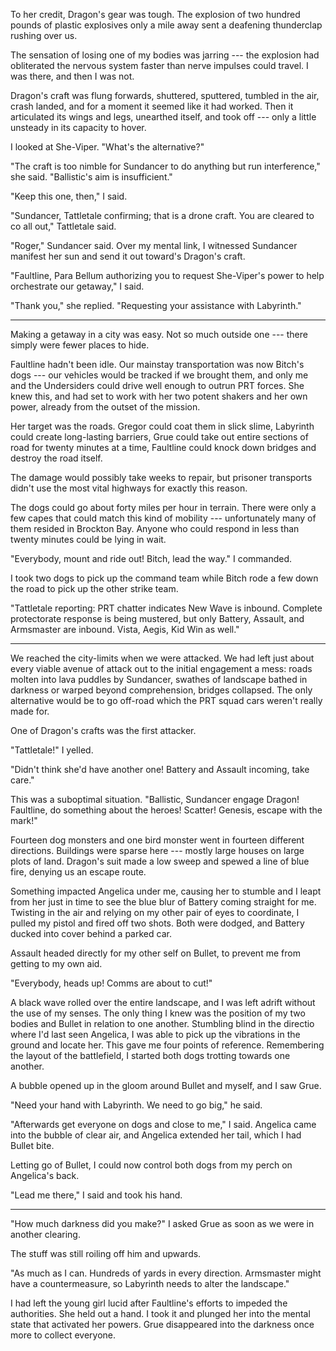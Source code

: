To her credit, Dragon's gear was tough. The explosion of two hundred pounds of plastic explosives
only a mile away sent a deafening thunderclap rushing over us.

The sensation of losing one of my bodies was jarring --- the explosion had obliterated the nervous
system faster than nerve impulses could travel. I was there, and then I was not.

Dragon's craft was flung forwards, shuttered, sputtered, tumbled in the air, crash landed, and for
a moment it seemed like it had worked. Then it articulated its wings and legs, unearthed itself, and
took off --- only a little unsteady in its capacity to hover.

I looked at She-Viper. "What's the alternative?"

"The craft is too nimble for Sundancer to do anything but run interference," she said. "Ballistic's
aim is insufficient."

"Keep this one, then," I said.

"Sundancer, Tattletale confirming; that is a drone craft. You are cleared to co all out," Tattletale said.

"Roger," Sundancer said. Over my mental link, I witnessed Sundancer manifest her sun and send it out toward's
Dragon's craft.

"Faultline, Para Bellum authorizing you to request She-Viper's power to help orchestrate our getaway," I said.

"Thank you," she replied. "Requesting your assistance with Labyrinth."

----

Making a getaway in a city was easy. Not so much outside one --- there simply were fewer places to hide.

Faultline hadn't been idle. Our mainstay transportation was now Bitch's dogs --- our vehicles would be
tracked if we brought them, and only me and the Undersiders could drive well enough to outrun PRT forces.
She knew this, and had set to work with her two potent shakers and her own power, already from the outset of
the mission.

Her target was the roads. Gregor could coat them in slick slime, Labyrinth could create long-lasting barriers,
Grue could take out entire sections of road for twenty minutes at a time, Faultline could knock down bridges and
destroy the road itself.

The damage would possibly take weeks to repair, but prisoner transports didn't use the most vital highways
for exactly this reason.

The dogs could go about forty miles per hour in terrain. There were only a few capes that could match this kind of
mobility --- unfortunately many of them resided in Brockton Bay. Anyone who could respond in less than twenty minutes
could be lying in wait.

"Everybody, mount and ride out! Bitch, lead the way." I commanded.

I took two dogs to pick up the command team while Bitch rode a few down the road to pick up the other strike team.

"Tattletale reporting: PRT chatter indicates New Wave is inbound. Complete protectorate response is being
mustered, but only Battery, Assault, and Armsmaster are inbound. Vista, Aegis, Kid Win as well."

----

We reached the city-limits when we were attacked. We had left just about every viable avenue of
attack out to the initial engagement a mess: roads molten into lava puddles by Sundancer, swathes of landscape
bathed in darkness or warped beyond comprehension, bridges collapsed. The only alternative would be to go off-road
which the PRT squad cars weren't really made for.

One of Dragon's crafts was the first attacker.

"Tattletale!" I yelled.

"Didn't think she'd have another one! Battery and Assault incoming, take care."

This was a suboptimal situation. "Ballistic, Sundancer engage Dragon! Faultline, do something about the heroes!
Scatter! Genesis, escape with the mark!"

Fourteen dog monsters and one bird monster went
in fourteen different directions. Buildings were sparse here --- mostly large houses on large plots of land.
Dragon's suit made a low sweep and spewed a line of blue fire, denying us an escape route.

Something impacted Angelica under me, causing her to stumble and I leapt from her just in time to see the blue
blur of Battery coming straight for me. Twisting in the air and relying on my other pair of eyes to coordinate,
I pulled my pistol and fired off two shots. Both were dodged, and Battery ducked into cover behind a parked car.

Assault headed directly for my other self on Bullet, to prevent me from getting to my own aid.

"Everybody, heads up! Comms are about to cut!"

A black wave rolled over the entire landscape, and I was left adrift without the use of my senses.
The only thing I knew was the position of my two bodies and Bullet in relation to one another. Stumbling blind in
the directio where I'd last seen Angelica, I was able to pick up the vibrations in the ground and
locate her. This gave me four points of reference. Remembering the layout of the battlefield, I started both
dogs trotting towards one another.

A bubble opened up in the gloom around Bullet and myself, and I saw Grue.

"Need your hand with Labyrinth. We need to go big," he said.

"Afterwards get everyone on dogs and close to me," I said. Angelica came into the bubble
of clear air, and Angelica extended her tail, which I had Bullet bite.

Letting go of Bullet, I could now control both dogs from my perch on Angelica's back.

"Lead me there," I said and took his hand.

----

"How much darkness did you make?" I asked Grue as soon as we were in another clearing.

The stuff was still roiling off him and upwards.

"As much as I can. Hundreds of yards in every direction. Armsmaster might have a countermeasure,
so Labyrinth needs to alter the landscape."

I had left the young girl lucid after Faultline's efforts to impeded the authorities. She held out
a hand. I took it and plunged her into the mental state that activated her powers. Grue disappeared
into the darkness once more to collect everyone.
